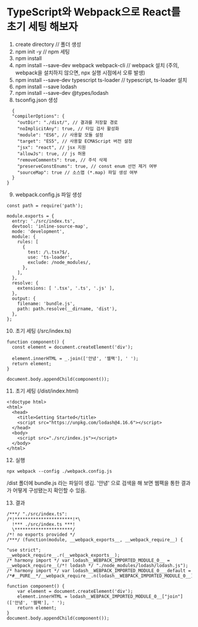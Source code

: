 # TypeScript와 Webpack으로 React를 초기 세팅 해보자

1. create directory // 폴더 생성
2. npm init -y // npm 세팅
3. npm install
4. npm install --save-dev webpack webpack-cli // webpack 설치
    (주의, webpack을 설치하지 않으면, npx 실행 시점에서 오류 발생)
5. npm install --save-dev typescript ts-loader // typescript, ts-loader 설치
6. npm install --save lodash
7. npm install --save-dev @types/lodash
8. tsconfig.json 생성
```
  {
  "compilerOptions": {
    "outDir": "./dist/", // 결과를 저장할 경로
    "noImplicitAny": true, // 타입 검사 활성화
    "module": "ES6", // 사용할 모듈 설정
    "target": "ES5", // 사용할 ECMAScript 버전 설정
    "jsx": "react", // jsx 지원
    "allowJs": true, // js 허용
    "removeComments": true, // 주석 삭제
    "preserveConstEnums": true, // const enum 선언 제거 여부
    "sourceMap": true // 소스맵 (*.map) 파일 생성 여부
  }
}
```

9. webpack.config.js 파일 생성
```
const path = require('path');

module.exports = {
  entry: './src/index.ts',
  devtool: 'inline-source-map',
  mode: 'development',
  module: {
    rules: [
      {
        test: /\.tsx?$/,
        use: 'ts-loader',
        exclude: /node_modules/,
      },
    ],
  },
  resolve: {
    extensions: [ '.tsx', '.ts', '.js' ],
  },
  output: {
    filename: 'bundle.js',
    path: path.resolve(__dirname, 'dist'),
  },
};

```

10. 초기 세팅 (/src/index.ts)
```
function component() {
  const element = document.createElement('div');

  element.innerHTML = _.join(['안녕', '웹팩'], ' ');
  return element;
}

document.body.appendChild(component());
```

11. 초기 세팅 (/dist/index.html)
```
<!doctype html>
<html>
  <head>
    <title>Getting Started</title>
    <script src="https://unpkg.com/lodash@4.16.6"></script>
  </head>
  <body>
    <script src="./src/index.js"></script>
  </body>
</html>
```

12. 실행
```
npx webpack --config ./webpack.config.js
```
/dist 폴더에 bundle.js 라는 파일이 생김.
'안녕' 으로 검색을 해 보면 웹팩을 통한 결과가 어떻게 구성됐는지 확인할 수 있음.

13. 결과
```
/***/ "./src/index.ts":
/*!**********************!*\
  !*** ./src/index.ts ***!
  \**********************/
/*! no exports provided */
/***/ (function(module, __webpack_exports__, __webpack_require__) {

"use strict";
__webpack_require__.r(__webpack_exports__);
/* harmony import */ var lodash__WEBPACK_IMPORTED_MODULE_0__ = __webpack_require__(/*! lodash */ "./node_modules/lodash/lodash.js");
/* harmony import */ var lodash__WEBPACK_IMPORTED_MODULE_0___default = /*#__PURE__*/__webpack_require__.n(lodash__WEBPACK_IMPORTED_MODULE_0__);

function component() {
    var element = document.createElement('div');
    element.innerHTML = lodash__WEBPACK_IMPORTED_MODULE_0__["join"](['안녕', '웹팩'], ' ');
    return element;
}
document.body.appendChild(component());
```
